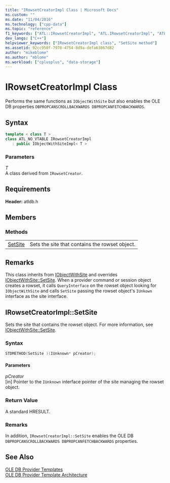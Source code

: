 ```yaml
---
title: "IRowsetCreatorImpl Class | Microsoft Docs"
ms.custom: ""
ms.date: "11/04/2016"
ms.technology: ["cpp-data"]
ms.topic: "reference"
f1_keywords: ["ATL::IRowsetCreatorImpl", "ATL.IRowsetCreatorImpl", "ATL::IRowsetCreatorImpl<T>", "ATL.IRowsetCreatorImpl<T>", "IRowsetCreatorImpl", "IRowsetCreatorImpl.SetSite", "IRowsetCreatorImpl<T>::SetSite", "IRowsetCreatorImpl::SetSite", "SetSite", "ATL.IRowsetCreatorImpl.SetSite", "ATL::IRowsetCreatorImpl<T>::SetSite", "ATL::IRowsetCreatorImpl::SetSite", "ATL.IRowsetCreatorImpl<T>.SetSite"]
dev_langs: ["C++"]
helpviewer_keywords: ["IRowsetCreatorImpl class", "SetSite method"]
ms.assetid: 92cc950f-7978-4754-8d9a-defa63867d82
author: "mikeblome"
ms.author: "mblome"
ms.workload: ["cplusplus", "data-storage"]
---
```

# IRowsetCreatorImpl Class
Performs the same functions as `IObjectWithSite` but also enables the OLE DB properties `DBPROPCANSCROLLBACKWARDS DBPROPCANFETCHBACKWARDS`.  
  
## Syntax

```cpp
template < class T >  
class ATL_NO_VTABLE IRowsetCreatorImpl   
   : public IObjectWithSiteImpl< T >  
```  
  
### Parameters  
 *T*  
 A class derived from `IRowsetCreator`.  

## Requirements  
 **Header:** atldb.h  
  
## Members  
  
### Methods  
  
|||  
|-|-|  
|[SetSite](#setsite)|Sets the site that contains the rowset object.|  
  
## Remarks  
 This class inherits from [IObjectWithSite](http://msdn.microsoft.com/library/windows/desktop/ms693765) and overrides [IObjectWithSite::SetSite](http://msdn.microsoft.com/library/windows/desktop/ms683869). When a provider command or session object creates a rowset, it calls `QueryInterface` on the rowset object looking for `IObjectWithSite` and calls `SetSite` passing the rowset object's `IUnkown` interface as the site interface.  

## <a name="setsite"></a> IRowsetCreatorImpl::SetSite
Sets the site that contains the rowset object. For more information, see [IObjectWithSite::SetSite](http://msdn.microsoft.com/library/windows/desktop/ms683869).  
  
### Syntax  
  
```cpp
STDMETHOD(SetSite )(IUnknown* pCreator);  
```  
  
#### Parameters  
 *pCreator*  
 [in] Pointer to the `IUnknown` interface pointer of the site managing the rowset object.  
  
### Return Value  
 A standard HRESULT.  
  
### Remarks  
 In addition, `IRowsetCreatorImpl::SetSite` enables the OLE DB `DBPROPCANSCROLLBACKWARDS DBPROPCANFETCHBACKWARDS` properties. 

## See Also  
 [OLE DB Provider Templates](../../data/oledb/ole-db-provider-templates-cpp.md)   
 [OLE DB Provider Template Architecture](../../data/oledb/ole-db-provider-template-architecture.md)